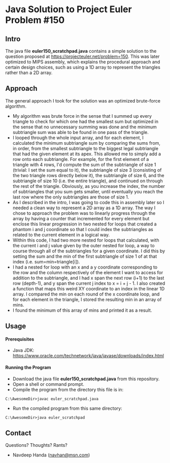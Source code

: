 
Java Solution to Project Euler Problem #150
======

## Intro
The java file **euler150_scratchpad.java** contains a simple solution to the question proposed at https://projecteuler.net/problem=150. This was later optimized to MIPS assembly, which explains the procedural approach and certain design choices, such as using a 1D array to represent the triangles rather than a 2D array.

## Approach
The general approach I took for the solution was an optimized brute-force algorithm.
* My algorithm was brute force in the sense that I summed up every triangle to check for which one had the smallest sum but optimized in the sense that no unnecessary summing was done and the minimum subtriangle sum was able to be found in one pass of the triangle.
* I looped through the whole input array, and for each element, I calculated the minimum subtriangle sum by comparing the sums from, in order, from the smallest subtriangle to the biggest legal subtriangle that had the given element at its apex. This allowed me to simply add a row onto each subtriangle. For example, for the first element of a triangle with 4 rows, I'd compute the sum of the subtriangle of size 1 (trivial: I set the sum equal to it), the subtriangle of size 3 (consisting of the two triangle rows directly below it), the subtriangle of size 6, and the subtriangle of size 10 (i.e. the entire triangle), and continued on through the rest of the triangle. Obviously, as you increase the index, the number of subtriangles that you sum gets smaller, until eventually you reach the last row where the only subtriangles are those of size 1.
* As I described in the intro, I was going to code this in assembly later so I needed a clean way to represent a 2D array as a 1D array. The way I chose to approach the problem was to linearly progress through the array by having a counter that incremented for every element but enclose this linear progression in two nested for loops that created a phantom i and j coordinate so that I could index the subtriangles as related to the current element in a logical way. 
* Within this code, I had two more nested for loops that calculated, with the current i and j value given by the outer nested for loop, a way to course through all of the subtriangles for a given coordinate. I did this by setting the sum and the min of the first subtriangle of size 1 of at that index (i.e. sum=min=triangle[i]). 
* I had a nested for loop with an x and a y coordinate corresponding to the row and the column respectively of the element I want to access for addition to the subtriangle, and I had x span the next row (i+1) to the last row (depth-1), and y span the current j index to x = i + j - 1. I also created a function that maps this weird XY coordinate to an index in the linear 1D array. I compared the min on each round of the x coordinate loop, and for each element in the triangle, I stored the resulting min in an array of mins. 
* I found the minimum of this array of mins and printed it as a result. 

## Usage

#### Prerequisites
* Java JDK: https://www.oracle.com/technetwork/java/javase/downloads/index.html

#### Running the Program
* Download the java file **euler150_scratchpad.java** from this repository.
* Open a shell or command prompt.
* Compile the program from the directory this file is in: 
```
C:\AwesomeDir>javac euler_scratchpad.java
```
* Run the compiled program from this same directory:
```
C:\AwesomeDir>java euler_scratchpad
```

## Contact
Questions? Thoughts? Rants?
* Navdeep Handa (navhan@msn.com)
